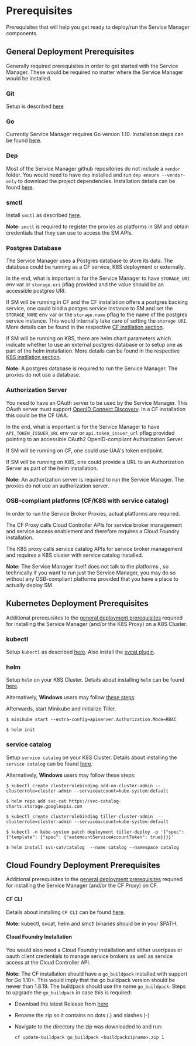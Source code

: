 # Prerequisites

Prerequisites that will help you get ready to deploy/run the Service Manager components. 

## General Deployment Prerequisites

Generally required prerequisites in order to get started with the Service Manager. These would be required no matter where the Service Manager would be installed.

### Git

Setup is described [here](https://git-scm.com/)

### Go

Currently Service Manager requires Go version 1.10. Installation steps can be found [here](https://golang.org/doc/install).

### Dep

Most of the Service Manager github repositories do not include a `vendor` folder. You would need to have `dep` installed and run `dep ensure --vendor-only` to download the project dependencies. Installation details can be found [here](https://github.com/golang/dep#installation).

### smctl

Install `smctl` as described [here](https://github.com/Peripli/service-manager-cli/blob/master/README.md).

**Note:** `smctl` is required to register the proxies as platforms in SM and obtain credentials that they can use to access the SM APIs.

### Postgres Database

The Service Manager uses a Postgres database to store its data. The database could be running as a CF service, K8S deployment or externally. 

In the end, what is important is for the Service Manager to have `STORAGE_URI` env var or `storage.uri` pflag provided and the value should be an accessible postgres URI. 

If SM will be running in CF and the CF installation offers a postgres backing service, one could bind a postges service instance to SM and set the `STORAGE_NAME` env var or the `storage.name` pflag to the name of the postgres service instance. This would internally take care of setting the `storage URI`. More details can be found in the respective [CF instllation section](./../install/sm.md#run-on-cf).

If SM will be running on K8S, there are helm chart parameters which indicate whether to use an external postgres database or to setup one as part of the helm installation. More details can be found in the respective [K8S instllation section](./../install/sm.md#run-on-kubernetes).

**Note:** A postgres database is required to run the Service Manager. The proxies do not use a database.

### Authorization Server

You need to have an OAuth server to be used by the Service Manager. This OAuth server must support [OpenID Connect Discovery](https://openid.net/specs/openid-connect-discovery-1_0.html). In a CF installation this could be the CF UAA.

In the end, what is important is for the Service Manager to have `API_TOKEN_ISSUER_URL` env var or `api.token_issuer_url` pflag provided pointing to an accessible OAuth2 OpenID-compliant Authorization Server.

If SM will be running on CF, one could use UAA's token endpoint.

If SM will be running on K8S, one could provide a URL to an Authorization Server as part of the helm installation.

**Note:** An authorization server is required to run the Service Manager. The proxies do not use an authorization server.

### OSB-compliant platforms (CF/K8S with service catalog)

In order to run the Service Broker Proxies, actual platforms are required. 

The CF Proxy calls Cloud Controller APIs for service broker management and service access enablement and therefore requires a Cloud Foundry installation. 

The K8S proxy calls service catalog APIs for service broker management and requires a K8S cluster with service catalog installed.

**Note:** The Service Manager itself does not talk to the platforms , so technically if you want to run just the Service Manager, you may do so without any OSB-compliant platforms provided that you have a place to actually deploy SM.

## Kubernetes Deployment Prerequisites

Additional prerequisites to the [general deployment prerequisites](#general-deployment-prerequisites) required for installing the Service Manager (and/or the K8S Proxy) on a K8S Cluster.

### kubectl

Setup `kubectl` as described [here](https://kubernetes.io/docs/tasks/tools/install-kubectl/). Also install the [svcat plugin](https://github.com/kubernetes-incubator/service-catalog/blob/master/docs/install.md#plugin).

### helm

Setup `helm` on your K8S Cluster. Details about installing `helm` can be found [here](https://github.com/kubernetes/helm/blob/master/docs/install.md).

Alternatively, **Windows** users may follow [these steps](https://medium.com/@JockDaRock/take-the-helm-with-kubernetes-on-windows-c2cd4373104b):


Afterwards, start Minikube and initialize Tiller.

```console
$ minikube start --extra-config=apiserver.Authorization.Mode=RBAC

$ helm init
```

 ### service catalog

 Setup `service catalog` on your K8S Cluster. Details about installing the `service catalog` can be found [here](https://github.com/kubernetes-incubator/service-catalog/blob/master/docs/install.md).

Alternatively, **Windows** users may follow these steps:

 ```console
 $ kubectl create clusterrolebinding add-on-cluster-admin --clusterrole=cluster-admin --serviceaccount=kube-system:default

 $ helm repo add svc-cat https://svc-catalog-charts.storage.googleapis.com

 $ kubectl create clusterrolebinding tiller-cluster-admin  --clusterrole=cluster-admin --serviceaccount=kube-system:default

 $ kubectl -n kube-system patch deployment tiller-deploy -p '{"spec": {"template": {"spec": {"automountServiceAccountToken": true}}}}'

 $ helm install svc-cat/catalog  --name catalog --namespace catalog
 ```

## Cloud Foundry Deployment Prerequisites

Additional prerequisites to the [general deployment prerequisites](#general-deployment-prerequisites) required for installing the Service Manager (and/or the CF Proxy) on CF.

#### CF CLI

Details about installing `CF CLI` can be found [here](https://github.com/cloudfoundry/cli#downloads).

**Note:**  kubectl, svcat, helm and smctl binaries should be in your $PATH.

#### Cloud Foundry Installation

You would also need a Cloud Foundry installation and either user/pass or oauth client credentials to manage service brokers as well as service access at the Cloud Controller API.

**Note:** The CF installation should have a `go_buildpack` installed with support for Go 1.10+. This would imply that the go buildpack version should be newer than 1.8.19. The buildpack should use the name `go_buildpack`. Steps to upgrade the `go_buildpack` in case this is required:

* Download the latest Release from [here](https://github.com/cloudfoundry/go-buildpack/releases)
* Rename the zip so it contains no dots (.) and slashes (-)
* Navigate to the directory the zip was downloaded to and run:

    ```console
    cf update-buildpack go_buildpack <buildpackzipname>.zip 1
    ```
